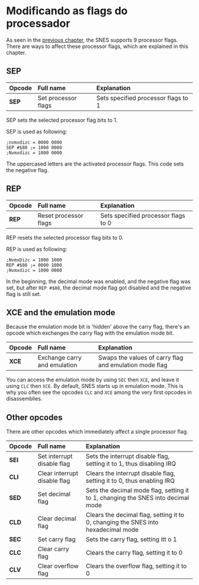 # Modificando as flags do processador

As seen in the [previous chapter](flags.md), the SNES supports 9 processor flags. There are ways to affect these processor flags, which are explained in this chapter.

## SEP

| Opcode | Full name | Explanation |
| :--- | :--- | :--- |
| **SEP** | Set processor flags | Sets specified processor flags to 1 |

SEP sets the selected processor flag bits to 1.

SEP is used as following:

```text
;nvmxdizc = 0000 0000
SEP #$80 ;= 1000 0000
;Nvmxdizc = 1000 0000
```

The uppercased letters are the activated processor flags. This code sets the negative flag.

## REP

| Opcode | Full name | Explanation |
| :--- | :--- | :--- |
| **REP** | Reset processor flags | Sets specified processor flags to 0 |

REP resets the selected processor flag bits to 0.

REP is used as following:

```text
;NvmxDizc = 1000 1000
REP #$08 ;= 0000 1000
;Nvmxdizc = 1000 0000
```

In the beginning, the decimal mode was enabled, and the negative flag was set, but after `REP #$08`, the decimal mode flag got disabled and the negative flag is still set.

## XCE and the emulation mode

Because the emulation mode bit is 'hidden' above the carry flag, there's an opcode which exchanges the carry flag with the emulation mode bit.

| Opcode | Full name | Explanation |
| :--- | :--- | :--- |
| **XCE** | Exchange carry and emulation | Swaps the values of carry flag and emulation mode flag |

You can access the emulation mode by using `SEC` then `XCE`, and leave it using `CLC` then `XCE`. By default, SNES starts up in emulation mode. This is why you often see the opcodes `CLC` and `XCE` among the very first opcodes in disassemblies.

## Other opcodes

There are other opcodes which immediately affect a single processor flag.

| Opcode | Full name | Explanation |
| :--- | :--- | :--- |
| **SEI** | Set interrupt disable flag | Sets the interrupt disable flag, setting it to 1, thus disabling IRQ |
| **CLI** | Clear interrupt disable flag | Clears the interrupt disable flag, setting it to 0, thus enabling IRQ |
| **SED** | Set decimal flag | Sets the decimal mode flag, setting it to 1, changing the SNES into decimal mode |
| **CLD** | Clear decimal flag | Clears the decimal flag, setting it to 0, changing the SNES into hexadecimal mode |
| **SEC** | Set carry flag | Sets the carry flag, setting itt o 1 |
| **CLC** | Clear carry flag | Clears the carry flag, setting it to 0 |
| **CLV** | Clear overflow flag | Clears the overflow flag, setting it to 0 |

